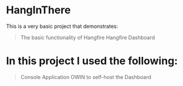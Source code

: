 # HangInThere
This is a very basic project that demonstrates:
> The basic functionality of Hangfire
> Hangfire Dashboard

# In this project I used the following:
> Console Application
> OWIN to self-host the Dashboard
